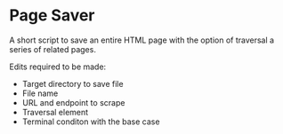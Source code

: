 # Page Saver
A short script to save an entire HTML page with the option of traversal a series of related pages.

Edits required to be made:
- Target directory to save file
- File name
- URL and endpoint to scrape
- Traversal element
- Terminal conditon with the base case
